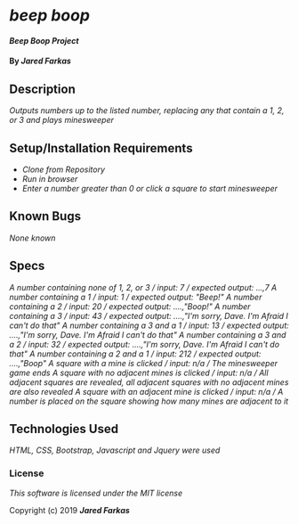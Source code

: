 # _beep boop_

#### _Beep Boop Project_

#### By _**Jared Farkas**_

## Description

_Outputs numbers up to the listed number, replacing any that contain a 1, 2, or 3 and plays minesweeper_

## Setup/Installation Requirements

* _Clone from Repository_
* _Run in browser_
* _Enter a number greater than 0 or click a square to start minesweeper_


## Known Bugs

_None known_

## Specs
_*A number containing none of 1, 2, or 3 / input: 7 / expected output: ...,7*_
_*A number containing a 1 / input: 1 / expected output: "Beep!"*_
_*A number containing a 2 / input: 20 / expected output: ....,"Boop!"*_
_*A number containing a 3 / input: 43 /  expected output: ....,"I'm sorry, Dave. I'm Afraid I can't do that"*_
_*A number containing a 3 and a 1 / input: 13 /  expected output: ....,"I'm sorry, Dave. I'm Afraid I can't do that"*_
_*A number containing a 3 and a 2 / input: 32 /  expected output: ....,"I'm sorry, Dave. I'm Afraid I can't do that"*_
_*A number containing a 2 and a 1 / input: 212 /  expected output: ....,"Boop"*_
_*A square with a mine is clicked / input: n/a / The minesweeper game ends*_
_*A square with no adjacent mines is clicked / input: n/a / All adjacent squares are revealed, all adjacent squares with no adjacent mines are also revealed*_
_*A square with an adjacent mine is clicked / input: n/a / A number is placed on the square showing how many mines are adjacent to it*_

## Technologies Used

_HTML, CSS, Bootstrap, Javascript and Jquery were used_

### License

*This software is licensed under the MIT license*

Copyright (c) 2019 **_Jared Farkas_**
